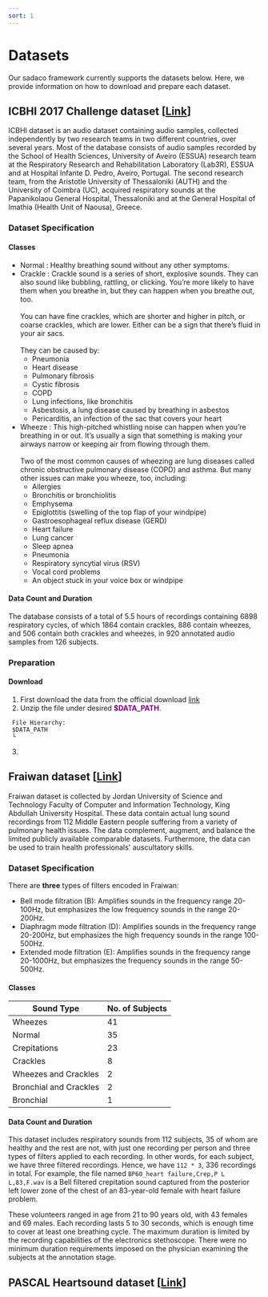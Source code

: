 ```yaml
---
sort: 1
---
```


# Datasets
Our sadaco framework currently supports the datasets below. Here, we provide information on how to download and prepare each dataset.

## ICBHI 2017 Challenge dataset [[Link](https://bhichallenge.med.auth.gr/ICBHI_2017_Challenge)]
ICBHI dataset is an audio dataset containing audio samples, collected independently by two research teams in two different countries, over several years. Most of the database consists of audio samples recorded by the School of Health Sciences, University of Aveiro (ESSUA) research team at the Respiratory Research and Rehabilitation Laboratory (Lab3R), ESSUA and at Hospital Infante D. Pedro, Aveiro, Portugal. The second research team, from the Aristotle University of Thessaloniki (AUTH) and the University of Coimbra (UC), acquired respiratory sounds at the Papanikolaou General Hospital, Thessaloniki and at the General Hospital of Imathia (Health Unit of Naousa), Greece. 

### Dataset Specification
#### Classes
 - Normal : Healthy breathing sound without any other symptoms.
 - Crackle : Crackle sound is a series of short, explosive sounds. They can also sound like bubbling, rattling, or clicking. You’re more likely to have them when you breathe in, but they can happen when you breathe out, too. <br><br>You can have fine crackles, which are shorter and higher in pitch, or coarse crackles, which are lower. Either can be a sign that there’s fluid in your air sacs. <br><br>They can be caused by:
   - Pneumonia
   - Heart disease
   - Pulmonary fibrosis
   - Cystic fibrosis
   - COPD
   - Lung infections, like bronchitis
   - Asbestosis, a lung disease caused by breathing in asbestos
   - Pericarditis, an infection of the sac that covers your heart
 - Wheeze : This high-pitched whistling noise can happen when you’re breathing in or out. It’s usually a sign that something is making your airways narrow or keeping air from flowing through them. <br><br> Two of the most common causes of wheezing are lung diseases called chronic obstructive pulmonary disease (COPD) and asthma. But many other issues can make you wheeze, too, including:
   - Allergies
   - Bronchitis or bronchiolitis
   - Emphysema
   - Epiglottitis (swelling of the top flap of your windpipe)
   - Gastroesophageal reflux disease (GERD)
   - Heart failure
   - Lung cancer
   - Sleep apnea
   - Pneumonia
   - Respiratory syncytial virus (RSV)
   - Vocal cord problems
   - An object stuck in your voice box or windpipe

#### <b>Data Count and Duration</b>
The database consists of a total of 5.5 hours of recordings containing 6898 respiratory cycles, of which 1864 contain crackles, 886 contain wheezes, and 506 contain both crackles and wheezes, in 920 annotated audio samples from 126 subjects.

### Preparation
#### <b>Download</b>
 1. First download the data from the official download [link](https://bhichallenge.med.auth.gr/sites/default/files/ICBHI_final_database/ICBHI_final_database.zip)
 2. Unzip the file under desired <span style="color:purple"><b>$DATA_PATH</b></span>.
  ```
   File Hierarchy:
   $DATA_PATH
   └
  ```

 3.


## Fraiwan dataset [[Link](https://data.mendeley.com/datasets/jwyy9np4gv/2)]
Fraiwan dataset is collected by Jordan University of Science and Technology Faculty of Computer and Information Technology, King Abdullah University Hospital. These data contain actual lung sound recordings from 112 Middle Eastern people suffering from a variety of pulmonary health issues. The data complement, augment, and balance the limited publicly available comparable datasets. Furthermore, the data can be used to train health professionals' auscultatory skills.

### Dataset Specification
There are **three** types of filters encoded in Fraiwan:
- Bell mode filtration (B): Amplifies sounds in the frequency range 20-100Hz, but emphasizes the low frequency sounds in the range 20-200Hz. 
- Diaphragm mode filtration (D): Amplifies sounds in the frequency range 20-200Hz, but emphasizes the high frequency sounds in the range 100-500Hz.
- Extended mode filtration (E): Amplifies sounds in the frequency range 20-1000Hz, but emphasizes the frequency sounds in the range 50-500Hz.
 
#### Classes
| Sound Type             | No. of Subjects |
|------------            | --------------- |
| Wheezes                |  41             |
| Normal                 |  35             |
| Crepitations           |  23             |
| Crackles               |  8              |
| Wheezes and Crackles   |  2              |
| Bronchial and Crackles |  2              |
| Bronchial              |  1              |

#### Data Count and Duration
This dataset includes respiratory sounds from 112 subjects, 35 of whom are healthy and the rest are not, with just one recording per person and three types of filters applied to each recording. In other words, for each subject, we have three filtered recordings. Hence, we have `112 * 3`, 336 recordings in total. For example, the file named `BP60_heart failure,Crep,P L L,83,F.wav` is a Bell filtered crepitation sound captured from the posterior left lower zone of the chest of an 83-year-old female with heart failure problem.

These volunteers ranged in age from 21 to 90 years old, with 43 females and 69 males. Each recording lasts 5 to 30 seconds, which is enough time to cover at least one breathing cycle. The maximum duration is limited by the recording capabilities of the electronics stethoscope. There were no minimum duration requirements imposed on the physician examining the subjects at the annotation stage. 

## PASCAL Heartsound dataset [[Link]()]

